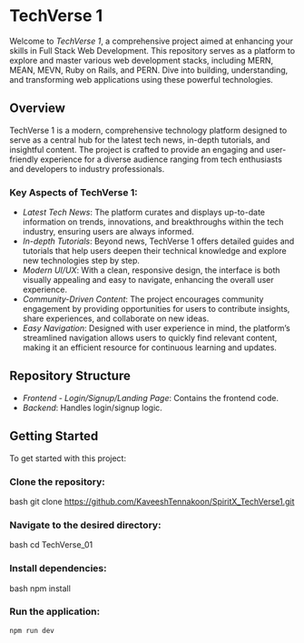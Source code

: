 # TechVerse 1

Welcome to *TechVerse 1*, a comprehensive project aimed at enhancing your skills in Full Stack Web Development. This repository serves as a platform to explore and master various web development stacks, including MERN, MEAN, MEVN, Ruby on Rails, and PERN. Dive into building, understanding, and transforming web applications using these powerful technologies.

## Overview

TechVerse 1 is a modern, comprehensive technology platform designed to serve as a central hub for the latest tech news, in-depth tutorials, and insightful content. The project is crafted to provide an engaging and user-friendly experience for a diverse audience ranging from tech enthusiasts and developers to industry professionals.

### Key Aspects of TechVerse 1:

- *Latest Tech News*: The platform curates and displays up-to-date information on trends, innovations, and breakthroughs within the tech industry, ensuring users are always informed.
- *In-depth Tutorials*: Beyond news, TechVerse 1 offers detailed guides and tutorials that help users deepen their technical knowledge and explore new technologies step by step.
- *Modern UI/UX*: With a clean, responsive design, the interface is both visually appealing and easy to navigate, enhancing the overall user experience.
- *Community-Driven Content*: The project encourages community engagement by providing opportunities for users to contribute insights, share experiences, and collaborate on new ideas.
- *Easy Navigation*: Designed with user experience in mind, the platform’s streamlined navigation allows users to quickly find relevant content, making it an efficient resource for continuous learning and updates.

## Repository Structure

- *Frontend - Login/Signup/Landing Page*: Contains the frontend code.
- *Backend*: Handles login/signup logic.

## Getting Started

To get started with this project:

### Clone the repository:

bash
git clone https://github.com/KaveeshTennakoon/SpiritX_TechVerse1.git


### Navigate to the desired directory:

bash
cd TechVerse_01


### Install dependencies:

bash
npm install


### Run the application:

```bash
npm run dev
